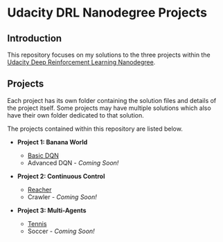 # Udacity DRL Nanodegree Projects

## Introduction

This repository focuses on my solutions to the three projects within the [Udacity Deep Reinforcement Learning Nanodegree](https://www.udacity.com/course/deep-reinforcement-learning-nanodegree--nd893).

## Projects

Each project has its own folder containing the solution files and details of the project itself. Some projects may have multiple solutions which also have their own folder dedicated to that solution.

The projects contained within this repository are listed below.

- __Project 1: Banana World__
  - [Basic DQN](https://github.com/Achronus/Udacity-DRL-Nanodegree-Projects/tree/master/p1_navigation)
  - Advanced DQN - _Coming Soon!_

- __Project 2: Continuous Control__
  - [Reacher](https://github.com/Achronus/Udacity-DRL-Nanodegree-Projects/tree/master/p2_reacher)
  - Crawler - _Coming Soon!_

- __Project 3: Multi-Agents__
  - [Tennis](https://github.com/Achronus/Udacity-DRL-Nanodegree-Projects/tree/master/p3_tennis)
  - Soccer - _Coming Soon!_
